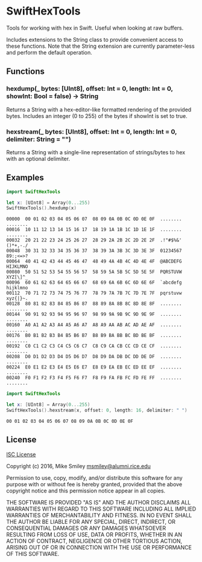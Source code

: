 # SwiftHexTools

Tools for working with hex in Swift. Useful when looking at raw buffers.

Includes extensions to the String class to provide convenient access to these functions. Note that the String extension are currently parameter-less and perform the default operation.

## Functions

### hexdump(_ bytes: [UInt8], offset: Int = 0, length: Int = 0, showInt: Bool = false) -> String

Returns a String with a hex-editor-like formatted rendering of the provided bytes. Includes an integer (0 to 255) of the bytes if showInt is set to true.

### hexstream(_ bytes: [UInt8], offset: Int = 0, length: Int = 0, delimiter: String = "")

Returns a String with a single-line representation of strings/bytes to hex with an optional delimiter.


## Examples

```swift
import SwiftHexTools

let x: [UInt8] = Array(0...255)
SwiftHexTools().hexdump(x)
```

```
00000  00 01 02 03 04 05 06 07  08 09 0A 0B 0C 0D 0E 0F  ........  ........
00016  10 11 12 13 14 15 16 17  18 19 1A 1B 1C 1D 1E 1F  ........  ........
00032  20 21 22 23 24 25 26 27  28 29 2A 2B 2C 2D 2E 2F  .!"#$%&'  ()*+,-./
00048  30 31 32 33 34 35 36 37  38 39 3A 3B 3C 3D 3E 3F  01234567  89:;<=>?
00064  40 41 42 43 44 45 46 47  48 49 4A 4B 4C 4D 4E 4F  @ABCDEFG  HIJKLMNO
00080  50 51 52 53 54 55 56 57  58 59 5A 5B 5C 5D 5E 5F  PQRSTUVW  XYZ[\]^_
00096  60 61 62 63 64 65 66 67  68 69 6A 6B 6C 6D 6E 6F  `abcdefg  hijklmno
00112  70 71 72 73 74 75 76 77  78 79 7A 7B 7C 7D 7E 7F  pqrstuvw  xyz{|}~.
00128  80 81 82 83 84 85 86 87  88 89 8A 8B 8C 8D 8E 8F  ........  ........
00144  90 91 92 93 94 95 96 97  98 99 9A 9B 9C 9D 9E 9F  ........  ........
00160  A0 A1 A2 A3 A4 A5 A6 A7  A8 A9 AA AB AC AD AE AF  ........  ........
00176  B0 B1 B2 B3 B4 B5 B6 B7  B8 B9 BA BB BC BD BE BF  ........  ........
00192  C0 C1 C2 C3 C4 C5 C6 C7  C8 C9 CA CB CC CD CE CF  ........  ........
00208  D0 D1 D2 D3 D4 D5 D6 D7  D8 D9 DA DB DC DD DE DF  ........  ........
00224  E0 E1 E2 E3 E4 E5 E6 E7  E8 E9 EA EB EC ED EE EF  ........  ........
00240  F0 F1 F2 F3 F4 F5 F6 F7  F8 F9 FA FB FC FD FE FF  ........  ........
```

```swift
import SwiftHexTools

let x: [UInt8] = Array(0...255)
SwiftHexTools().hexstream(x, offset: 0, length: 16, delimiter: " ")
```

```
00 01 02 03 04 05 06 07 08 09 0A 0B 0C 0D 0E 0F
```


## License

[ISC License](https://en.wikipedia.org/wiki/ISC_license)

Copyright (c) 2016, Mike Smiley <msmiley@alumni.rice.edu>

Permission to use, copy, modify, and/or distribute this software for any
purpose with or without fee is hereby granted, provided that the above
copyright notice and this permission notice appear in all copies.

THE SOFTWARE IS PROVIDED "AS IS" AND THE AUTHOR DISCLAIMS ALL WARRANTIES
WITH REGARD TO THIS SOFTWARE INCLUDING ALL IMPLIED WARRANTIES OF
MERCHANTABILITY AND FITNESS. IN NO EVENT SHALL THE AUTHOR BE LIABLE FOR
ANY SPECIAL, DIRECT, INDIRECT, OR CONSEQUENTIAL DAMAGES OR ANY DAMAGES
WHATSOEVER RESULTING FROM LOSS OF USE, DATA OR PROFITS, WHETHER IN AN
ACTION OF CONTRACT, NEGLIGENCE OR OTHER TORTIOUS ACTION, ARISING OUT OF
OR IN CONNECTION WITH THE USE OR PERFORMANCE OF THIS SOFTWARE.
